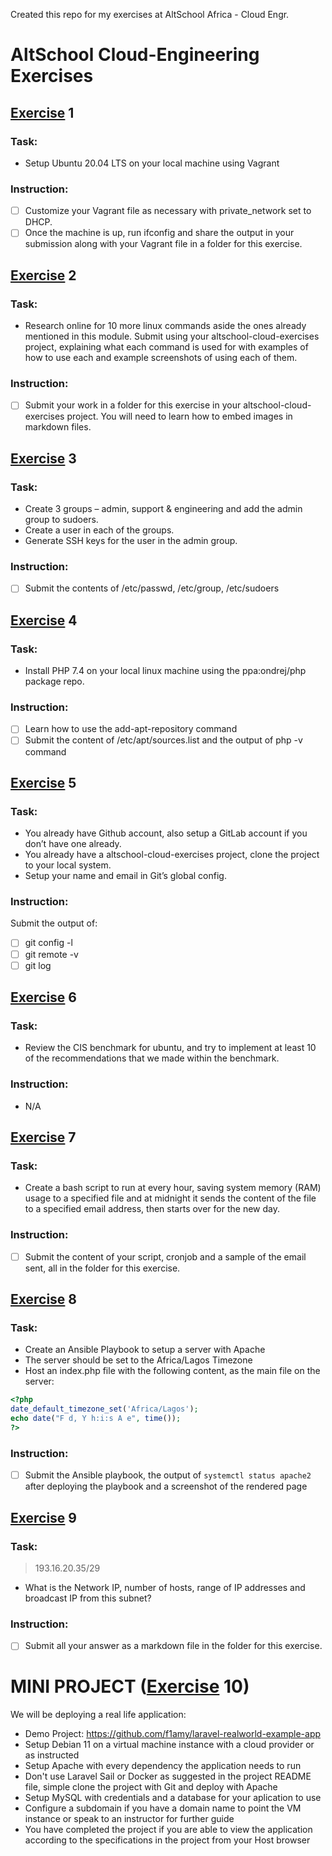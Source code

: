 Created this repo for my exercises at AltSchool Africa - Cloud Engr.

# AltSchool Cloud-Engineering Exercises

## [Exercise]() 1
### Task:
* Setup Ubuntu 20.04 LTS on your local machine using Vagrant
### Instruction:
- [ ] Customize your Vagrant file as necessary with private_network set to DHCP.
- [ ] Once the machine is up, run ifconfig and share the output in your submission along with your Vagrant file in a folder for this exercise.

## [Exercise]() 2
### Task:
* Research online for 10 more linux commands aside the ones already mentioned in this module. Submit using your altschool-cloud-exercises project, explaining what each command is used for with examples of how to use each and example screenshots of using each of them.

### Instruction:
- [ ] Submit your work in a folder for this exercise in your altschool-cloud-exercises project. You will need to learn how to embed images in markdown files.

## [Exercise]() 3
### Task:
* Create 3 groups – admin, support & engineering and add the admin group to sudoers.
* Create a user in each of the groups.
* Generate SSH keys for the user in the admin group.
### Instruction:
- [ ] Submit the contents of /etc/passwd, /etc/group, /etc/sudoers

## [Exercise]() 4
### Task:
* Install PHP 7.4 on your local linux machine using the ppa:ondrej/php package repo.
### Instruction:
- [ ] Learn how to use the add-apt-repository command
- [ ] Submit the content of /etc/apt/sources.list and the output of php -v command

## [Exercise]() 5
### Task:
* You already have Github account, also setup a GitLab account if you don’t have one already.
* You already have a altschool-cloud-exercises project, clone the project to your local system.
* Setup your name and email in Git’s global config.
### Instruction:
Submit the output of:
- [ ] git config -l
- [ ] git remote -v
- [ ] git log

## [Exercise]() 6
### Task:
* Review the CIS benchmark for ubuntu, and try to implement at least 10 of the recommendations that we made within the benchmark.

### Instruction:
  -  N/A

## [Exercise]() 7

### Task:

* Create a bash script to run at every hour, saving system memory (RAM) usage to a specified file and at midnight it sends the content of the file to a specified email address, then starts over for the new day.

### Instruction:

- [ ] Submit the content of your script, cronjob and a sample of the email sent, all in the folder for this exercise.

## [Exercise]() 8

### Task:
* Create an Ansible Playbook to setup a server with Apache
* The server should be set to the Africa/Lagos Timezone
* Host an index.php file with the following content, as the main file on the server:
```php
<?php
date_default_timezone_set('Africa/Lagos');
echo date("F d, Y h:i:s A e", time());
?>
```

### Instruction:
- [ ] Submit the Ansible playbook, the output of `systemctl status apache2` after deploying the playbook and a screenshot of the rendered page

## [Exercise]() 9

### Task:

> 193.16.20.35/29

* What is the Network IP, number of hosts, range of IP addresses and broadcast IP from this subnet?

### Instruction:
- [ ] Submit all your answer as a markdown file in the folder for this exercise.


# MINI PROJECT ([Exercise]() 10)

We will be deploying a real life application:
- Demo Project: https://github.com/f1amy/laravel-realworld-example-app
- Setup Debian 11 on a virtual machine instance with a cloud provider or as instructed
- Setup Apache with every dependency the application needs to run
- Don't use Laravel Sail or Docker as suggested in the project README file, simple clone the project with Git and deploy with Apache
- Setup MySQL with credentials and a database for your aplication to use
- Configure a subdomain if you have a domain name to point the VM instance or speak to an instructor for further guide
- You have completed the project if you are able to view the application according to the specifications in the project from your Host browser

